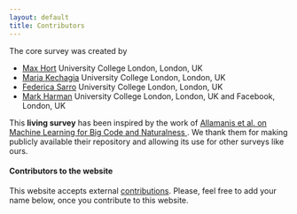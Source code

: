 ```yaml
---
layout: default
title: Contributors
---
```

The core survey was created by

* [Max Hort](http://www0.cs.ucl.ac.uk/people/mbhort.html) University College London, London, UK
* [Maria Kechagia](http://www0.cs.ucl.ac.uk/staff/M.Kechagia/) University College London, London, UK
* [Federica Sarro](http://www0.cs.ucl.ac.uk/staff/F.Sarro/) University College London, London, UK
* [Mark Harman](http://www0.cs.ucl.ac.uk/staff/M.Harman/) University College London, London, UK and Facebook, London, UK

This **living survey** has been inspired by the work of [Allamanis et al. on Machine Learning for Big Code and Naturalness ](https://ml4code.github.io/). We thank them for making publicly available their repository and allowing its use for other surveys like ours.

#### Contributors to the website
This website accepts external [contributions](https://solar.cs.ucl.ac.uk/appoptimization.github.io/contribution.html).
Please, feel free to add your name below, once you contribute to this
website.
